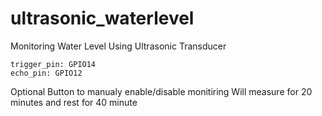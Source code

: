 # ultrasonic_waterlevel
Monitoring Water Level Using Ultrasonic Transducer

    trigger_pin: GPIO14
    echo_pin: GPIO12
Optional Button to manualy enable/disable monitiring
Will measure for 20 minutes and rest for 40 minute
